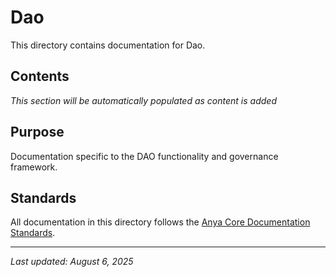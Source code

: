 # Dao

This directory contains documentation for Dao.

## Contents

*This section will be automatically populated as content is added*

## Purpose

Documentation specific to the DAO functionality and governance framework.

## Standards

All documentation in this directory follows the [Anya Core Documentation Standards](../../../DOCUMENTATION_FOLDERS_EVALUATION.md).

---

*Last updated: August 6, 2025*
